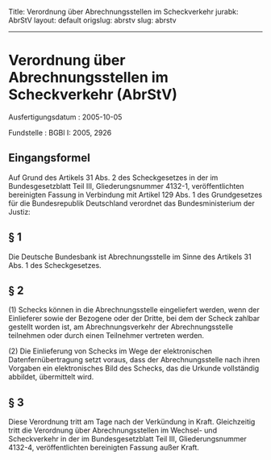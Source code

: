 Title: Verordnung über Abrechnungsstellen im Scheckverkehr
jurabk: AbrStV
layout: default
origslug: abrstv
slug: abrstv

---

# Verordnung über Abrechnungsstellen im Scheckverkehr (AbrStV)

Ausfertigungsdatum
:   2005-10-05

Fundstelle
:   BGBl I: 2005, 2926



## Eingangsformel

Auf Grund des Artikels 31 Abs. 2 des Scheckgesetzes in der im
Bundesgesetzblatt Teil III, Gliederungsnummer 4132-1, veröffentlichten
bereinigten Fassung in Verbindung mit Artikel 129 Abs. 1 des
Grundgesetzes für die Bundesrepublik Deutschland verordnet das
Bundesministerium der Justiz:


## § 1

Die Deutsche Bundesbank ist Abrechnungsstelle im Sinne des Artikels 31
Abs. 1 des Scheckgesetzes.


## § 2

(1) Schecks können in die Abrechnungsstelle eingeliefert werden, wenn
der Einlieferer sowie der Bezogene oder der Dritte, bei dem der Scheck
zahlbar gestellt worden ist, am Abrechnungsverkehr der
Abrechnungsstelle teilnehmen oder durch einen Teilnehmer vertreten
werden.

(2) Die Einlieferung von Schecks im Wege der elektronischen
Datenfernübertragung setzt voraus, dass der Abrechnungsstelle nach
ihren Vorgaben ein elektronisches Bild des Schecks, das die Urkunde
vollständig abbildet, übermittelt wird.


## § 3

Diese Verordnung tritt am Tage nach der Verkündung in Kraft.
Gleichzeitig tritt die Verordnung über Abrechnungsstellen im Wechsel-
und Scheckverkehr in der im Bundesgesetzblatt Teil III,
Gliederungsnummer 4132-4, veröffentlichten bereinigten Fassung außer
Kraft.

